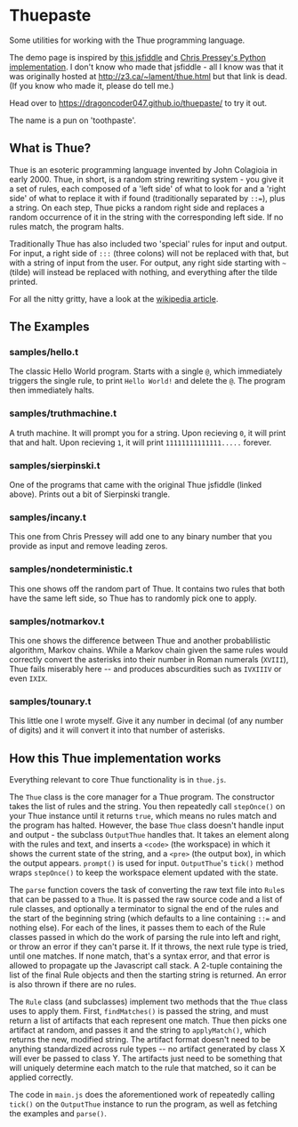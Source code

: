 # Thuepaste

Some utilities for working with the Thue programming language.

The demo page is inspired by [this jsfiddle](https://jsfiddle.net/ao6egwh9/3/) and [Chris Pressey's Python implementation](https://github.com/catseye/Thue/blob/master/src/thue.py). I don't know who made that jsfiddle - all I know was that it was originally hosted at <http://z3.ca/~lament/thue.html> but that link is dead. (If you know who made it, please do tell me.)

Head over to <https://dragoncoder047.github.io/thuepaste/> to try it out.

The name is a pun on 'toothpaste'.

## What is Thue?

Thue is an esoteric programming language invented by John Colagioia in early 2000. Thue, in short, is a random string rewriting system - you give it a set of rules, each composed of a 'left side' of what to look for and a 'right side' of what to replace it with if found (traditionally separated by `::=`), plus a string. On each step, Thue picks a random right side and replaces a random occurrence of it in the string with the corresponding left side. If no rules match, the program halts.

Traditionally Thue has also included two 'special' rules for input and output. For input, a right side of `:::` (three colons) will not be replaced with that, but with a string of input from the user. For output, any right side starting with `~` (tilde) will instead be replaced with nothing, and everything after the tilde printed.

For all the nitty gritty, have a look at the [wikipedia article](https://en.wikipedia.org/wiki/Thue_(programming_language)).

## The Examples

### samples/hello.t

The classic Hello World program. Starts with a single `@`, which immediately triggers the single rule, to print `Hello World!` and delete the `@`. The program then immediately halts.

### samples/truthmachine.t

A truth machine. It will prompt you for a string. Upon recieving `0`, it will print that and halt. Upon recieving `1`, it will print `11111111111111.....` forever.

### samples/sierpinski.t

One of the programs that came with the original Thue jsfiddle (linked above). Prints out a bit of Sierpinski trangle.

### samples/incany.t

This one from Chris Pressey will add one to any binary number that you provide as input and remove leading zeros.

### samples/nondeterministic.t

This one shows off the random part of Thue. It contains two rules that both have the same left side, so Thue has to randomly pick one to apply.

### samples/notmarkov.t

This one shows the difference between Thue and another probablilistic algorithm, Markov chains. While a Markov chain given the same rules would correctly convert the asterisks into their number in Roman numerals (`XVIII`), Thue fails miserably here -- and produces abscurdities such as `IVXIIIV` or even `IXIX`.

### samples/tounary.t

This little one I wrote myself. Give it any number in decimal (of any number of digits) and it will convert it into that number of asterisks.

## How this Thue implementation works

Everything relevant to core Thue functionality is in `thue.js`.

The `Thue` class is the core manager for a Thue program. The constructor takes the list of rules and the string. You then repeatedly call `stepOnce()` on your Thue instance until it returns `true`, which means no rules match and the program has halted. However, the base `Thue` class doesn't handle input and output - the subclass `OutputThue` handles that. It takes an element along with the rules and text, and inserts a `<code>` (the workspace) in which it shows the current state of the string, and a `<pre>` (the output box), in which the output appears. `prompt()` is used for input. `OutputThue`'s `tick()` method wraps `stepOnce()` to keep the workspace element updated with the state.

The `parse` function covers the task of converting the raw text file into `Rule`s that can be passed to a `Thue`. It is passed the raw source code and a list of rule classes, and optionally a terminator to signal the end of the rules and the start of the beginning string (which defaults to a line containing `::=` and nothing else). For each of the lines, it passes them to each of the Rule classes passed in which do the work of parsing the rule into left and right, or throw an error if they can't parse it. If it throws, the next rule type is tried, until one matches. If none match, that's a syntax error, and that error is allowed to propagate up the Javascript call stack. A 2-tuple containing the list of the final Rule objects and then the starting string is returned. An error is also thrown if there are no rules.

The `Rule` class (and subclasses) implement two methods that the `Thue` class uses to apply them. First, `findMatches()` is passed the string, and must return a list of artifacts that each represent one match. Thue then picks one artifact at random, and passes it and the string to `applyMatch()`, which returns the new, modified string. The artifact format doesn't need to be anything standardized across rule types -- no artifact generated by class X will ever be passed to class Y. The artifacts just need to be something that will uniquely determine each match to the rule that matched, so it can be applied correctly.

The code in `main.js` does the aforementioned work of repeatedly calling `tick()` on the `OutputThue` instance to run the program, as well as fetching the examples and `parse()`.
